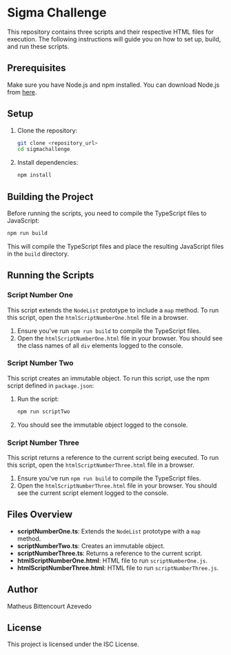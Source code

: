 # Sigma Challenge

This repository contains three scripts and their respective HTML files for execution. The following instructions will guide you on how to set up, build, and run these scripts.

## Prerequisites

Make sure you have Node.js and npm installed. You can download Node.js from [here](https://nodejs.org/).

## Setup

1. Clone the repository:
    ```bash
    git clone <repository_url>
    cd sigmachallenge
    ```

2. Install dependencies:
    ```bash
    npm install
    ```

## Building the Project

Before running the scripts, you need to compile the TypeScript files to JavaScript:

```bash
npm run build
```

This will compile the TypeScript files and place the resulting JavaScript files in the `build` directory.

## Running the Scripts

### Script Number One

This script extends the `NodeList` prototype to include a `map` method. To run this script, open the `htmlScriptNumberOne.html` file in a browser.

1. Ensure you've run `npm run build` to compile the TypeScript files.
2. Open the `htmlScriptNumberOne.html` file in your browser. You should see the class names of all `div` elements logged to the console.

### Script Number Two

This script creates an immutable object. To run this script, use the npm script defined in `package.json`:

1. Run the script:
    ```bash
    npm run scriptTwo
    ```
2. You should see the immutable object logged to the console.

### Script Number Three

This script returns a reference to the current script being executed. To run this script, open the `htmlScriptNumberThree.html` file in a browser.

1. Ensure you've run `npm run build` to compile the TypeScript files.
2. Open the `htmlScriptNumberThree.html` file in your browser. You should see the current script element logged to the console.

## Files Overview

- **scriptNumberOne.ts**: Extends the `NodeList` prototype with a `map` method.
- **scriptNumberTwo.ts**: Creates an immutable object.
- **scriptNumberThree.ts**: Returns a reference to the current script.
- **htmlScriptNumberOne.html**: HTML file to run `scriptNumberOne.js`.
- **htmlScriptNumberThree.html**: HTML file to run `scriptNumberThree.js`.

## Author

Matheus Bittencourt Azevedo

## License

This project is licensed under the ISC License.